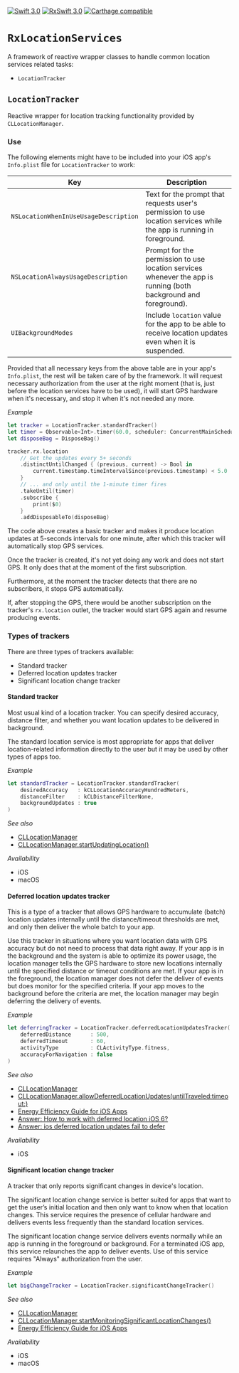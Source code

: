 [![Swift 3.0](https://img.shields.io/badge/Swift-3.0-orange.svg?style=flat)](https://developer.apple.com/swift/)
[![RxSwift 3.0](https://img.shields.io/badge/RxSwift-3.0-A60079.svg?style=flat)](https://github.com/ReactiveX/RxSwift/)
[![Carthage compatible](https://img.shields.io/badge/Carthage-compatible-4BC51D.svg?style=flat)](https://github.com/Carthage/Carthage)

# `RxLocationServices`

A framework of reactive wrapper classes to handle common location services related tasks:

- `LocationTracker`

## `LocationTracker`

Reactive wrapper for location tracking functionality provided by `CLLocationManager`.

### Use

The following elements might have to be included into your iOS app's `Info.plist` file for `LocationTracker` to work:

Key                                   | Description
---                                   | ---
`NSLocationWhenInUseUsageDescription` | Text for the prompt that requests user's permission to use location services while the app is running in foreground.
`NSLocationAlwaysUsageDescription`    | Prompt for the permission to use location services whenever the app is running (both background and foreground).
`UIBackgroundModes`                   | Include `location` value for the app to be able to receive location updates even when it is suspended.

Provided that all necessary keys from the above table are in your app's `Info.plist`, the rest will be taken care of by the framework.  It will request necessary authorization from the user at the right moment (that is, just before the location services have to be used), it will start GPS hardware when it's necessary, and stop it when it's not needed any more.

_Example_

````swift
let tracker = LocationTracker.standardTracker()
let timer = Observable<Int>.timer(60.0, scheduler: ConcurrentMainScheduler.instance)
let disposeBag = DisposeBag()

tracker.rx.location
    // Get the updates every 5+ seconds
    .distinctUntilChanged { (previous, current) -> Bool in
        current.timestamp.timeIntervalSince(previous.timestamp) < 5.0
    }
    // ... and only until the 1-minute timer fires
    .takeUntil(timer)
    .subscribe {
        print($0)
    }
    .addDisposableTo(disposeBag)
````

The code above creates a basic tracker and makes it produce location updates at 5-seconds intervals for one minute, after which this tracker will automatically stop GPS services.

Once the tracker is created, it's not yet doing any work and does not start GPS. It only does that at the moment of the first subscription.

Furthermore, at the moment the tracker detects that there are no subscribers, it stops GPS automatically.

If, after stopping the GPS, there would be another subscription on the tracker's `rx.location` outlet, the tracker would start GPS again and resume producing events.

### Types of trackers

There are three types of trackers available:

- Standard tracker
- Deferred location updates tracker
- Significant location change tracker

#### Standard tracker

Most usual kind of a location tracker.  You can specify desired accuracy, distance filter, and whether you want location updates to be delivered in background.

The standard location service is most appropriate for apps that deliver location-related information directly to the user but it may be used by other types of apps too.

_Example_

````swift
let standardTracker = LocationTracker.standardTracker(
    desiredAccuracy   : kCLLocationAccuracyHundredMeters,
    distanceFilter    : kCLDistanceFilterNone,
    backgroundUpdates : true
)
````

_See also_

- [CLLocationManager](https://developer.apple.com/reference/corelocation/cllocationmanager#overview)
- [CLLocationManager.startUpdatingLocation()](https://developer.apple.com/reference/corelocation/cllocationmanager/1423750-startupdatinglocation)

_Availability_

- iOS
- macOS

#### Deferred location updates tracker

This is a type of a tracker that allows GPS hardware to accumulate (batch) location updates internally until the distance/timeout thresholds are met, and only then deliver the whole batch to your app.

Use this tracker in situations where you want location data with GPS accuracy but do not need to process that data right away.  If your app is in the background and the system is able to optimize its power usage, the location manager tells the GPS hardware to store new locations internally until the specified distance or timeout conditions are met.  If your app is in the foreground, the location manager does not defer the deliver of events but does monitor for the specified criteria. If your app moves to the background before the criteria are met, the location manager may begin deferring the delivery of events.

_Example_

````swift
let deferringTracker = LocationTracker.deferredLocationUpdatesTracker(
    deferredDistance      : 500,
    deferredTimeout       : 60,
    activityType          : CLActivityType.fitness,
    accuracyForNavigation : false
)
````

_See also_

- [CLLocationManager](https://developer.apple.com/reference/corelocation/cllocationmanager#overview)
- [CLLocationManager.allowDeferredLocationUpdates(untilTraveled:timeout:)](https://developer.apple.com/reference/corelocation/cllocationmanager/1620547-allowdeferredlocationupdates)
- [Energy Efficiency Guide for iOS Apps](https://developer.apple.com/library/content/documentation/Performance/Conceptual/EnergyGuide-iOS/LocationBestPractices.html#//apple_ref/doc/uid/TP40015243-CH24-SW8)
- [Answer: How to work with deferred location iOS 6?](http://stackoverflow.com/a/14509263/1542569)
- [Answer: ios deferred location updates fail to defer](http://stackoverflow.com/a/26345001/1542569)

_Availability_

- iOS

#### Significant location change tracker

A tracker that only reports significant changes in device's location.

The significant location change service is better suited for apps that want to get the user’s initial location and then only want to know when that location changes. This service requires the presence of cellular hardware and delivers events less frequently than the standard location services.

The significant location change service delivers events normally while an app is running in the foreground or background.  For a terminated iOS app, this service relaunches the app to deliver events.  Use of this service requires "Always" authorization from the user.

_Example_

````swift
let bigChangeTracker = LocationTracker.significantChangeTracker()
````

_See also_

- [CLLocationManager](https://developer.apple.com/reference/corelocation/cllocationmanager#overview)
- [CLLocationManager.startMonitoringSignificantLocationChanges()](https://developer.apple.com/reference/corelocation/cllocationmanager/1423531-startmonitoringsignificantlocati)
- [Energy Efficiency Guide for iOS Apps](https://developer.apple.com/library/content/documentation/Performance/Conceptual/EnergyGuide-iOS/LocationBestPractices.html#//apple_ref/doc/uid/TP40015243-CH24-SW4)

_Availability_

- iOS
- macOS
